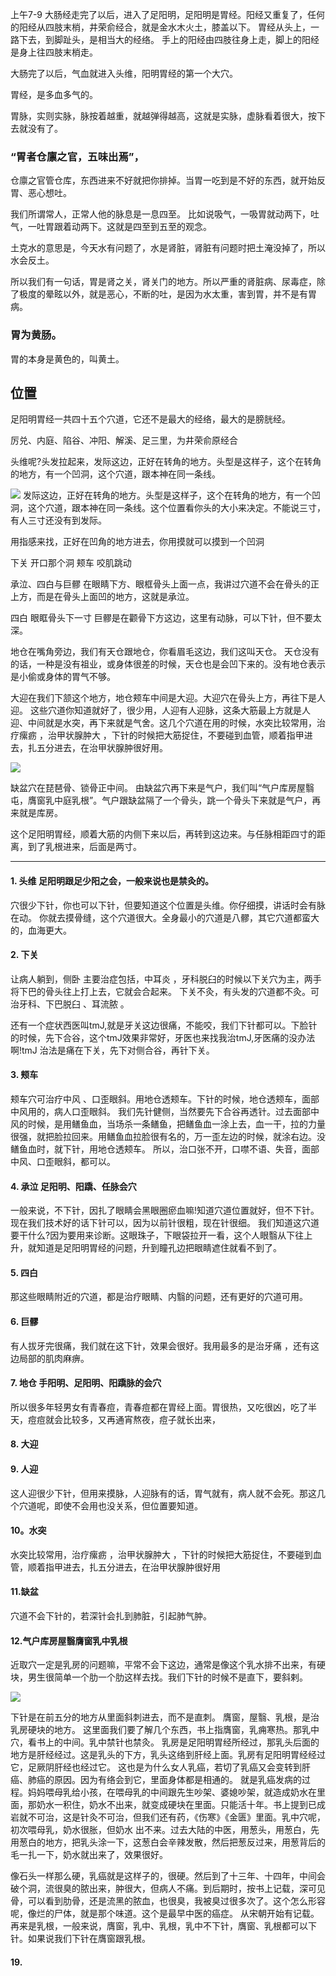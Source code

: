 上午7-9 
大肠经走完了以后，进入了足阳明，足阳明是胃经。阳经又重复了，任何的阳经从四肢末梢，井荣俞经合，就是金水木火土，膝盖以下。
胃经从头上，一路下去，到脚趾头，是相当大的经络。
手上的阳经由四肢往身上走，脚上的阳经是身上往四肢末梢走。

大肠完了以后，气血就进入头维，阳明胃经的第一个大穴。

胃经，是多血多气的。

胃脉，实则实脉，脉按着越重，就越弹得越高，这就是实脉，虚脉看着很大，按下去就没有了。

### “胃者仓廪之官，五味出焉”，
仓廪之官管仓库，东西进来不好就把你排掉。当胃一吃到是不好的东西，就开始反胃、恶心想吐。

我们所谓常人，正常人他的脉息是一息四至。
比如说吸气，一吸胃就动两下，吐气，一吐胃跟着动两下。这就是四至到五至的观念。

土克水的意思是，今天水有问题了，水是肾脏，肾脏有问题时把土淹没掉了，所以水会反土。

所以我们有一句话，胃是肾之关，肾关门的地方。所以严重的肾脏病、尿毒症，除了极度的晕眩以外，就是恶心，不断的吐，是因为水太重，害到胃，并不是有胃病。
### 胃为黄肠。
胃的本身是黄色的，叫黄土。


## 位置
足阳明胃经一共四十五个穴道，它还不是最大的经络，最大的是膀胱经。

厉兑、内庭、陷谷、冲阳、解溪、足三里，为井荣俞原经合


头维呢?头发拉起来，发际这边，正好在转角的地方。头型是这样子，这个在转角的地方，有一个凹洞，这个穴道，跟本神在同一条线。


<img src="./头维.png">
发际这边，正好在转角的地方。头型是这样子，这个在转角的地方，有一个凹洞，这个穴道，跟本神在同一条线。这个位置看你头的大小来决定。不能说三寸，有人三寸还没有到发际。

用指感来找，正好在凹角的地方进去，你用摸就可以摸到一个凹洞

下关 开口那个洞 颊车 咬肌跳动

承泣、四白与巨髎
在眼睛下方、眼框骨头上面一点，我讲过穴道不会在骨头的正上方，而是在骨头上面凹的地方，这就是承泣。

四白 眼眶骨头下一寸
巨髎是在颧骨下方这边，这里有动脉，可以下针，但不要太深。

地仓在嘴角旁边，我们有天仓跟地仓，你看眉毛这边，我们这叫天仓。
天仓没有的话，一种是没有祖业，或身体很差的时候，天仓也是会凹下来的。没有地仓表示是小偷或身体的胃气不够。

大迎在我们下颔这个地方，地仓颊车中间是大迎。大迎穴在骨头上方，再往下是人迎。
这些穴道你知道就好了，很少用，人迎有人迎脉，这条大筋最上方就是人迎、中间就是水突，再下来就是气舍。这几个穴道在用的时候，水突比较常用，治疗瘰疬 ，治甲状腺肿大 ，下针的时候把大筋捉住，不要碰到血管，顺着指甲进去，扎五分进去，在治甲状腺肿很好用。

<img src="./大迎人迎水突.png">

缺盆穴在琵琶骨、锁骨正中间。
由缺盆穴再下来是气户，我们叫“气户库房屋翳屯，膺窗乳中庭乳根”。气户跟缺盆隔了一个骨头，跳一个骨头下来就是气户，再来就是库房。

这个足阳明胃经，顺着大筋的内侧下来以后，再转到这边来。与任脉相距四寸的距离，到了乳根进来，后面是两寸。

---


#### 1. 头维 足阳明跟足少阳之会，一般来说也是禁灸的。
穴很少下针，你也可以下针，但要知道这个位置是头维。你仔细摸，讲话时会有脉在动。
你就去摸骨缝，这个穴道很大。全身最小的穴道是八髎，其它穴道都蛮大的，血海更大。
#### 2. 下关
让病人躺到，侧卧
主要治症包括，中耳炎 ，牙科脱臼的时候以下关穴为主，两手将下巴的骨头往上打上去，它就会合起来。
下关不灸，有头发的穴道都不灸。可治牙科、下巴脱臼 、耳流脓 。

还有一个症状西医叫tmJ,就是牙关这边很痛，不能咬，我们下针都可以。下脸针的时候，先下合谷，这个tmJ效果非常好，牙医也来找我治tmJ,牙医痛的没办法啊!tmJ 治法是痛在下关，先下对侧合谷，再针下关。
#### 3. 颊车
颊车穴可治疗中风 、口歪眼斜。用地仓透颊车。下针的时候，地仓透颊车，面部中风用的，病人口歪眼斜。
我们先针健侧，当然要先下合谷再透针。过去面部中风的时候，是用鳝鱼血，当场杀一条鳝鱼，把鳝鱼血一涂上去，血一干，拉的力量很强，就把脸拉回来。用鳝鱼血拉脸很有名的，万一歪左边的时候，就涂右边。没鳝鱼血时，就下针，用地仓透颊车。
所以，治口张不开，口噤不语、失音，面部中风、口歪眼斜，都可以。
#### 4. 承泣 足阳明、阳蹻、任脉会穴
一般来说，不下针，因扎了眼睛会黑眼圈瘀血嘛!知道穴道位置就好，但不下针。
现在我们技术好的话下针可以，因为以前针很粗，现在针很细。
我们知道这穴道要干什么?因为要用来诊断。这眼珠子，下眼袋拉开一看，这个人眼翳从下往上升，就知道是足阳明胃经的问题，升到瞳孔边把眼睛遮住就看不到了。
#### 5. 四白
那这些眼睛附近的穴道，都是治疗眼睛、内翳的问题，还有更好的穴道可用。
#### 6. 巨髎
有人拔牙完很痛，我们就在这下针，效果会很好。我用最多的是治牙痛 ，还有这边局部的肌肉麻痹。
#### 7. 地仓 手阳明、足阳明、阳蹻脉的会穴
所以很多年轻男女有青春痘，青春痘都在胃经上面。胃很热，又吃很凶，吃了半天，痘痘就会比较多，又再通宵熬夜，痘子就长出来，
#### 8. 大迎
#### 9. 人迎
这人迎很少下针，但用来摸脉，人迎脉有的话，胃气就有，病人就不会死。那这几个穴道呢，即使不会用也没关系，但位置要知道。
#### 10。水突
水突比较常用，治疗瘰疬 ，治甲状腺肿大 ，下针的时候把大筋捉住，不要碰到血管，顺着指甲进去，扎五分进去，在治甲状腺肿很好用
#### 11.缺盆
穴道不会下针的，若深针会扎到肺脏，引起肺气肿。
#### 12.气户库房屋翳膺窗乳中乳根
近取穴一定是乳房的问题嘛，平常不会下这边，通常是像这个乳水排不出来，有硬块，男生很简单一个肋一个肋这样去找。我们下针的时候不是直下，要斜剌。

<img src="./乳中斜刺.png">

下针是在前五分的地方从里面斜刺进去，而不是直刺。
膺窗，屋翳、乳根，是治乳房硬块的地方。
这里面我们要了解几个东西，书上指膺窗，乳痈寒热。那乳中穴，看书上的中间。乳中禁针也禁灸。
乳房是足阳明胃经所经过，那乳头后面的地方是肝经经过。这是乳头的下方，乳头这络到肝经上面。乳房有足阳明胃经经过它，足厥阴肝经也经过它。
这也是为什么女人乳癌，若切了乳癌又会变转到肝癌、肺癌的原因。因为有络会到它，里面身体都是相通的。
就是乳癌发病的过程。妈妈喂母乳给小孩，在喂母乳的中间跟先生吵架、婆媳吵架，就造成奶水在里面，那奶水一积住，奶水不出来，就变成硬块在里面。只能活十年。书上提到已成岩就不可治，这是针灸不可治，但我们还有药，《伤寒》《金匮》里面。乳中穴呢，初次喂母乳，奶水很胀，但奶水 出不来。过去大陆的中医，用葱头，用葱白，先用葱白的地方，把乳头涂一下，这葱白会辛辣发散，然后把葱反过来，用葱背后的毛一扎一下，奶水就出来了，效果很好。

像石头一样那么硬，乳癌就是这样子的，很硬。然后到了十三年、十四年，中间会破个洞，流很臭的脓出来，肿很大，但病人不痛。到后期时，按书上记载，深可见骨，可以看到肋骨，还是流黑的脓血，也很臭，我被臭过很多次了。这个怎么形容呢，像烂的尸体，就是那个味道。这个是最早中医的癌症。
从宋朝开始有记载。再来是乳根，一般来说，膺窗，乳中、乳根，乳中不下针，膺窗、乳根都可以下针。如果说我们下针在膺窗跟乳根。

#### 19. 